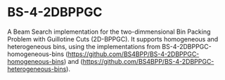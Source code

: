 # BS-4-2DBPPGC

A Beam Search implementation for the two-dimmensional Bin Packing Problem with Guillotine Cuts (2D-BPPGC). It supports homogeneous and heterogeneous bins, using the implementations from BS-4-2DBPPGC-homogeneous-bins (https://github.com/BS4BPP/BS-4-2DBPPGC-homogeneous-bins) and (https://github.com/BS4BPP/BS-4-2DBPPGC-heterogeneous-bins).
